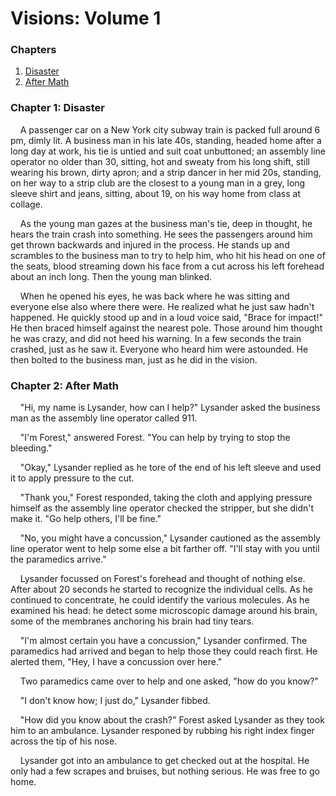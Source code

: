 # Visions: Volume 1

### Chapters

1. [Disaster](#chapter-1-disaster)
1. [After Math](#chapter-2-after-math)

### Chapter 1: Disaster

&nbsp;&nbsp;&nbsp;&nbsp;A passenger car on a New York city subway train is packed full around 6 pm, dimly lit. A business man in his late 40s, standing, headed home after a long day at work, his tie is untied and suit coat unbuttoned; an assembly line operator no older than 30, sitting, hot and sweaty from his long shift, still wearing his brown, dirty apron; and a strip dancer in her mid 20s, standing, on her way to a strip club are the closest to a young man in a grey, long sleeve shirt and jeans, sitting, about 19, on his way home from class at collage.

&nbsp;&nbsp;&nbsp;&nbsp;As the young man gazes at the business man's tie, deep in thought, he hears the train crash into something. He sees the passengers around him get thrown backwards and injured in the process. He stands up and scrambles to the business man to try to help him, who hit his head on one of the seats, blood streaming down his face from a cut across his left forehead about an inch long. Then the young man blinked.

&nbsp;&nbsp;&nbsp;&nbsp;When he opened his eyes, he was back where he was sitting and everyone else also where there were. He realized what he just saw hadn't happened. He quickly stood up and in a loud voice said, "Brace for impact!" He then braced himself against the nearest pole. Those around him thought he was crazy, and did not heed his warning. In a few seconds the train crashed, just as he saw it. Everyone who heard him were astounded. He then bolted to the business man, just as he did in the vision.

### Chapter 2: After Math

&nbsp;&nbsp;&nbsp;&nbsp;"Hi, my name is Lysander, how can I help?" Lysander asked the business man as the assembly line operator called 911.

&nbsp;&nbsp;&nbsp;&nbsp;"I'm Forest," answered Forest. "You can help by trying to stop the bleeding."

&nbsp;&nbsp;&nbsp;&nbsp;"Okay," Lysander replied as he tore of the end of his left sleeve and used it to apply pressure to the cut.

&nbsp;&nbsp;&nbsp;&nbsp;"Thank you," Forest responded, taking the cloth and applying pressure himself as the assembly line operator checked the stripper, but she didn't make it. "Go help others, I'll be fine."

&nbsp;&nbsp;&nbsp;&nbsp;"No, you might have a concussion," Lysander cautioned as the assembly line operator went to help some else a bit farther off. "I'll stay with you until the paramedics arrive."

&nbsp;&nbsp;&nbsp;&nbsp;Lysander focussed on Forest's forehead and thought of nothing else. After about 20 seconds he started to recognize the individual cells. As he continued to concentrate, he could identify the various molecules. As he examined his head: he detect some microscopic damage around his brain, some of the membranes anchoring his brain had tiny tears.

&nbsp;&nbsp;&nbsp;&nbsp;"I'm almost certain you have a concussion," Lysander confirmed. The paramedics had arrived and began to help those they could reach first. He alerted them, "Hey, I have a concussion over here."

&nbsp;&nbsp;&nbsp;&nbsp;Two paramedics came over to help and one asked, "how do you know?"

&nbsp;&nbsp;&nbsp;&nbsp;"I don't know how; I just do," Lysander fibbed.

&nbsp;&nbsp;&nbsp;&nbsp;"How did you know about the crash?" Forest asked Lysander as they took him to an ambulance. Lysander responed by rubbing his right index finger across the tip of his nose.

&nbsp;&nbsp;&nbsp;&nbsp;Lysander got into an ambulance to get checked out at the hospital. He only had a few scrapes and bruises, but nothing serious. He was free to go home.
